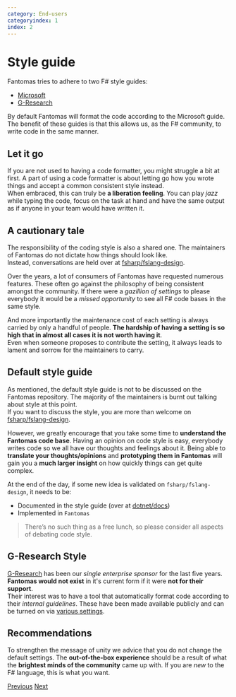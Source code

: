 ```yaml
---
category: End-users
categoryindex: 1
index: 2
---
```

# Style guide

Fantomas tries to adhere to two F# style guides:
- [Microsoft](https://docs.microsoft.com/en-us/dotnet/fsharp/style-guide/formatting)
- [G-Research](https://github.com/G-Research/fsharp-formatting-conventions)

By default Fantomas  will format the code according to the Microsoft guide.   
The benefit of these guides is that this allows us, as the F# community, to write code in the same manner.  

## Let it go

If you are not used to having a code formatter, you might struggle a bit at first. A part of using a code formatter is about letting go how you wrote things and accept a common consistent style instead.  
When embraced, this can truly be **a liberation feeling**. You can play _jazz_ while typing the code, focus on the task at hand and have the same output as if anyone in your team would have written it.

## A cautionary tale

The responsibility of the coding style is also a shared one. The maintainers of Fantomas do not dictate how things should look like.  
Instead, conversations are held over at [fsharp/fslang-design](https://github.com/fsharp/fslang-design#style-guide).  

Over the years, a lot of consumers of Fantomas have requested numerous features. These often go against the philosophy of being consistent amongst the community.
If there were a _gazillion of settings_ to please everybody it would be a _missed opportunity_ to see all F# code bases in the same style.  

And more importantly the maintenance cost of each setting is always carried by only a handful of people. **The hardship of having a setting is so high that in almost all cases it is not worth having it**.  
Even when someone proposes to contribute the setting, it always leads to lament and sorrow for the maintainers to carry. 

## Default style guide

As mentioned, the default style guide is not to be discussed on the Fantomas repository. The majority of the maintainers is burnt out talking about style at this point.  
If you want to discuss the style, you are more than welcome on [fsharp/fslang-design](https://github.com/fsharp/fslang-design#style-guide).  

However, we greatly encourage that you take some time to **understand the Fantomas code base**.  Having an opinion on code style is easy, everybody writes code so we all have our thoughts and feelings about it.
Being able to **translate your thoughts/opinions** and **prototyping them in Fantomas** will gain you a **much larger insight** on how quickly things can get quite complex.  

At the end of the day, if some new idea is validated on `fsharp/fslang-design`, it needs to be:

- Documented in the style guide (over at [dotnet/docs](https://github.com/dotnet/docs/blob/main/docs/fsharp/style-guide/formatting.md))
- Implemented in `Fantomas`

> There’s no such thing as a free lunch, so please consider all aspects of debating code style.

## G-Research Style

[G-Research](https://www.gresearch.co.uk/) has been our _single enterprise sponsor_ for the last five years. **Fantomas would not exist** in it's current form if it were **not for their support**.  
Their interest was to have a tool that automatically format code according to their _internal guidelines_. These have been made available publicly and can be turned on via [various settings](https://github.com/G-Research/fsharp-formatting-conventions/blob/master/.editorconfig).

## Recommendations

To strengthen the message of unity we advice that you do not change the default settings.
The **out-of-the-box experience** should be a result of what the **brightest minds of the community** came up with.
If you are _new_ to the F# language, this is what you want.

<div class="d-flex justify-content-between my-4">
  <a href="./GettingStarted.html">Previous</a>
  <a href="./Configuration.html">Next</a>
</div>
